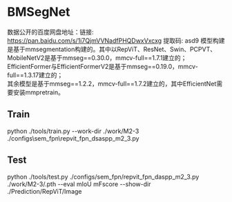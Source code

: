 BMSegNet
===
数据公开的百度网盘地址：链接: https://pan.baidu.com/s/1i7QjmVVNadfPHQDwxVxcxg 提取码: asd9
模型构建是基于mmsegmentation构建的。其中以RepViT、ResNet、Swin、PCPVT、MobileNetV2是基于mmseg==0.30.0，mmcv-full==1.7.1建立的；<br>
EfficientFormer与EfficientFormerV2是基于mmseg==0.19.0，mmcv-full==1.3.17建立的；<br>
其余模型是基于mmseg==1.2.2，mmcv-full==1.7.2建立的，其中EfficientNet需要安装mmpretrain。<br>

Train
-------
python ./tools/train.py --work-dir ./work/M2-3 ./configs\sem_fpn\repvit_fpn_dsaspp_m2_3.py

Test
-------
python ./tools/test.py ./configs/sem_fpn/repvit_fpn_daspp_m2_3.py ./work/M2-3/.pth --eval mIoU mFscore --show-dir ./Prediction/RepViT/Image
